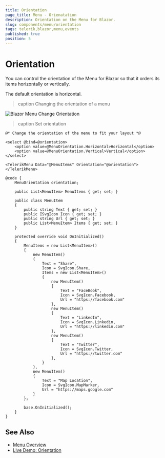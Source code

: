 ```yaml
---
title: Orientation
page_title: Menu - Orienatation
description: Orientation on the Menu for Blazor.
slug: components/menu/orientation
tags: telerik,blazor,menu,events
published: true
position: 5
---
```


# Orientation

You can control the orientation of the Menu for Blazor so that it orders its items horizontally or vertically.

The default orientation is horizontal.

>caption Changing the orientation of a menu

![Blazor Menu Change Orientation](images/menu-change-orientation.gif)

>caption Set orientation

````RAZOR
@* Change the orientation of the menu to fit your layout *@

<select @bind=@orientation>
    <option value=@MenuOrientation.Horizontal>Horizontal</option>
    <option value=@MenuOrientation.Vertical>Vertical</option>
</select>

<TelerikMenu Data="@MenuItems" Orientation="@orientation">
</TelerikMenu>

@code {
    MenuOrientation orientation;

    public List<MenuItem> MenuItems { get; set; }

    public class MenuItem
    {
        public string Text { get; set; }
        public ISvgIcon Icon { get; set; }
        public string Url { get; set; }
        public List<MenuItem> Items { get; set; }
    }

    protected override void OnInitialized()
    {
        MenuItems = new List<MenuItem>()
        {
            new MenuItem()
            {
                Text = "Share",
                Icon = SvgIcon.Share,
                Items = new List<MenuItem>()
                {
                    new MenuItem()
                    {
                        Text = "FaceBook",
                        Icon = SvgIcon.Facebook,
                        Url = "https://facebook.com"
                    },
                    new MenuItem()
                    {
                        Text = "LinkedIn",
                        Icon = SvgIcon.Linkedin,
                        Url = "https://linkedin.com"
                    },
                    new MenuItem()
                    {
                        Text = "Twitter",
                        Icon = SvgIcon.Twitter,
                        Url = "https://twitter.com"
                    },
                }
            },
            new MenuItem()
            {
                Text = "Map Location",
                Icon = SvgIcon.MapMarker,
                Url = "https://maps.google.com"
            }
        };

        base.OnInitialized();
    }
}
````


## See Also

* [Menu Overview](slug://components/menu/overview)
* [Live Demo: Orientation](https://demos.telerik.com/blazor-ui/menu/orientation)
